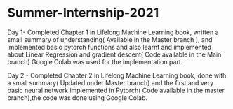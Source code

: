 # Summer-Internship-2021
Day 1- Completed Chapter 1 in Lifelong Machine Learning book, written a small summary of understanding( Available in the Master branch ), and implemented basic pytorch functions and also learnt and implemented about Linear Regression and gradient descent( Code available in the Main branch) Google Colab was used for the implementation part.

Day 2 - Completed Chapter 2 in Lifelong Machine Learning book, done with a small summary( Updated under Master branch) and the first and very basic neural network implemented in Pytorch( Code available in the master branch),the code was done using Google Colab.
